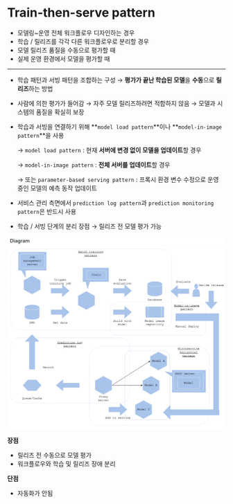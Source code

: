 # Train-then-serve pattern

- 모델링~운영 전체 워크플로우 디자인하는 경우
- 학습 / 릴리즈를 각각 다른 워크플로우로 분리할 경우
- 모델 릴리즈 품질을 수동으로 평가할 때
- 실제 운영 환경에서 모델을 평가할 때

---

- 학습 패턴과 서빙 패턴을 조합하는 구성
→ **평가가 끝난 학습된 모델**을 **수동**으로 **릴리즈**하는 방법
- 사람에 의한 평가가 들어감
→ 자주 모델 릴리즈하려면 적합하지 않음
→ 모델과 시스템의 품질을 확실히 보장
- 학습과 서빙을 연결하기 위해 **`model load pattern`**이나 **`model-in-image pattern`**을 사용
    
    → `model load pattern` : 현재 **서버에 변경 없이 모델을 업데이트**할 경우
    
    → `model-in-image pattern` : **전체 서버를 업데이트**할 경우
    
    → 또는 `parameter-based serving pattern` : 프록시 환경 변수 수정으로 운영 중인 모델의 예측 동작 업데이트
    
- 서비스 관리 측면에서 `prediction log pattern`과 `prediction monitoring pattern`은 반드시 사용
- 학습 / 서빙 단계의 분리 장점
→ 릴리즈 전 모델 평가 가능

![Train-then%2046a09/Untitled.png](Train-then%2046a09/Untitled.png)

**장점**

- 릴리즈 전 수동으로 모델 평가
- 워크플로우와 학습 및 릴리즈 장애 분리

**단점**

- 자동화가 안됨